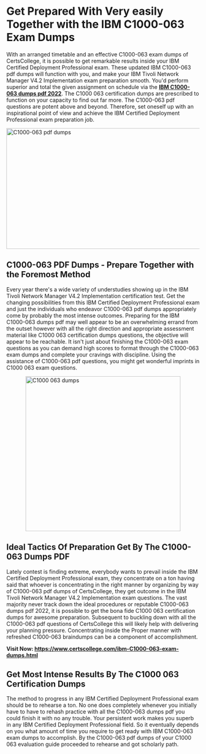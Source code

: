 <h1><strong>Get Prepared With Very easily Together with the IBM C1000-063 Exam Dumps&nbsp;</strong></h1>
<p><span style="font-weight: 400;">With an arranged timetable and an effective  C1000-063 exam dumps of CertsCollege, it is possible to get remarkable results inside your IBM Certified Deployment Professional exam. These updated IBM C1000-063 pdf dumps will function with you, and make your IBM Tivoli Network Manager V4.2 Implementation exam preparation smooth. You'd perform superior and total the given assignment on schedule via the <strong><a href="https://www.certscollege.com/ibm-C1000-063-exam-dumps.html">IBM C1000-063 dumps pdf 2022</a></strong>. The C1000 063 certification dumps are prescribed to function on your capacity to find out far more. The  C1000-063 pdf questions are potent above and beyond. Therefore, set oneself up with an inspirational point of view and achieve the IBM Certified Deployment Professional exam preparation job.&nbsp;</span></p>
<p><span style="font-weight: 400;"><img style="display: block; margin-left: auto; margin-right: auto;" src="https://i.ibb.co/CPDK3ps/Yellow-and-Blue-Initiative-Blog-Banner.png" alt="C1000-063 pdf dumps" width="559" height="315" /></span></p>
<h2><strong>C1000-063 PDF Dumps - Prepare Together with the Foremost Method</strong></h2>
<p><span style="font-weight: 400;">Every year there's a wide variety of understudies showing up in the IBM Tivoli Network Manager V4.2 Implementation certification test. Get the changing possibilities from this IBM Certified Deployment Professional exam and just the individuals who endeavor C1000-063 pdf dumps appropriately come by probably the most intense outcomes. Preparing for the IBM C1000-063 dumps pdf may well appear to be an overwhelming errand from the outset however with all the right direction and appropriate assessment material like C1000 063 certification dumps questions, the objective will appear to be reachable. It isn't just about finishing the C1000-063 exam questions as you can demand high scores to format through the C1000-063 exam dumps and complete your cravings with discipline. Using the assistance of C1000-063 pdf questions, you might get wonderful imprints in C1000 063 exam questions.</span></p>
<p><span style="font-weight: 400;"><a href="https://tinyurl.com/3588ss56"><img style="display: block; margin-left: auto; margin-right: auto;" src="https://i.ibb.co/9tMrhdY/Teacher-Appreciation-Invitation.png" alt="C1000 063 dumps " width="404" height="404" /></a></span></p>
<h2><strong>Ideal Tactics Of Preparation Get By The C1000-063 Dumps PDF</strong></h2>
<p><span style="font-weight: 400;">Lately contest is finding extreme, everybody wants to prevail inside the IBM Certified Deployment Professional exam, they concentrate on a ton having said that whoever is concentrating in the right manner by organizing by way of C1000-063 pdf dumps of CertsCollege, they get outcome in the IBM Tivoli Network Manager V4.2 Implementation exam questions. The vast majority never track down the ideal procedures or reputable C1000-063 dumps pdf 2022, it is possible to get the bona fide C1000 063 certification dumps for awesome preparation. Subsequent to buckling down with all the  C1000-063 pdf questions of CertsCollege this will likely help with delivering your planning pressure. Concentrating inside the Proper manner with refreshed C1000-063 braindumps can be a component of accomplishment.</span></p>
<p><span style="font-weight: 400;"><strong>Visit Now: <a href="https://www.certscollege.com/ibm-C1000-063-exam-dumps.html">https://www.certscollege.com/ibm-C1000-063-exam-dumps.html</a></strong></span></p>
<h2><strong>Get Most Intense Results By The C1000 063 Certification Dumps</strong></h2>
<p><span style="font-weight: 400;">The method to progress in any IBM Certified Deployment Professional exam should be to rehearse a ton. No one does completely whenever you initially have to have to rehash practice with all the C1000-063 dumps pdf you could finish it with no any trouble. Your persistent work makes you superb in any IBM Certified Deployment Professional field. So it eventually depends on you what amount of time you require to get ready with IBM C1000-063 exam dumps to accomplish. By the C1000-063 pdf dumps of your C1000 063 evaluation guide proceeded to rehearse and got scholarly path.</span></p>
